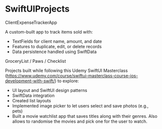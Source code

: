 # SwiftUIProjects

ClientExpenseTrackerApp

A custom-built app to track items sold with:
- TextFields for client name, amount, and date
- Features to duplicate, edit, or delete records
- Data persistence handled using SwiftData

GroceryList / Paws / Checklist

Projects built while following this Udemy SwiftUI Masterclass (https://www.udemy.com/course/swiftui-masterclass-course-ios-development-with-swift/) to explore:
- UI layout and SwiftUI design patterns
- SwiftData integration
- Created list layouts
- Implemented image picker to let users select and save photos (e.g., pets)
- Built a movie watchlist app that saves titles along with their genres. Also allows to randomise the movies and pick one for the user to watch. 
